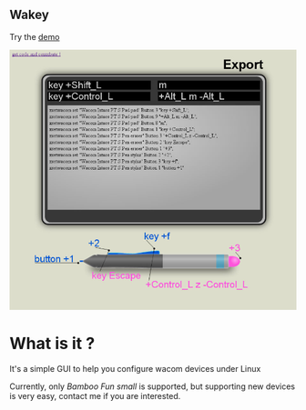 Wakey
-----

Try the [demo](http://planetedessonges.org:8010/wakey/)

![screenshot](https://github.com/fdev31/wakey/raw/master/site/screenshot.jpg)

What is it ?
============

It's a simple GUI to help you configure wacom devices under Linux

Currently, only *Bamboo Fun small* is supported, but supporting new devices is very easy, contact me if you are interested.
